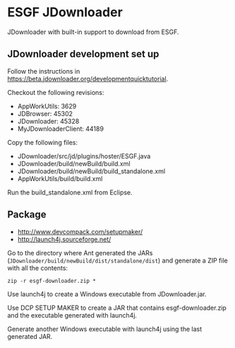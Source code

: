 # ESGF JDownloader

JDownloader with built-in support to download from ESGF.

## JDownloader development set up

Follow the instructions in https://beta.jdownloader.org/developmentquicktutorial.

Checkout the following revisions:

- AppWorkUtils: 3629
- JDBrowser: 45302
- JDownloader: 45328
- MyJDownloaderClient: 44189

Copy the following files:

- JDownloader/src/jd/plugins/hoster/ESGF.java
- JDownloader/build/newBuild/build.xml
- JDownloader/build/newBuild/build\_standalone.xml
- AppWorkUtils/build/build.xml

Run the build\_standalone.xml from Eclipse.

## Package

- http://www.devcompack.com/setupmaker/
- http://launch4j.sourceforge.net/


Go to the directory where Ant generated the JARs (`JDownloader/build/newBuild/dist/standalone/dist`) and generate a ZIP file with all the contents:

`zip -r esgf-downloader.zip *`

Use launch4j to create a Windows executable from JDownloader.jar.

Use DCP SETUP MAKER to create a JAR that contains esgf-downloader.zip and the executable generated with launch4j.

Generate another Windows executable with launch4j using the last generated JAR.
